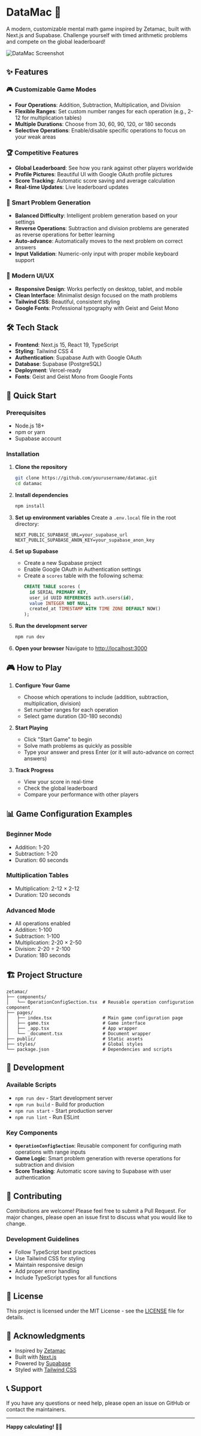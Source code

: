 # DataMac 🧮

A modern, customizable mental math game inspired by Zetamac, built with Next.js and Supabase. Challenge yourself with timed arithmetic problems and compete on the global leaderboard!

![DataMac Screenshot](https://via.placeholder.com/800x400/4F46E5/FFFFFF?text=DataMac+Game)

## ✨ Features

### 🎮 **Customizable Game Modes**
- **Four Operations**: Addition, Subtraction, Multiplication, and Division
- **Flexible Ranges**: Set custom number ranges for each operation (e.g., 2-12 for multiplication tables)
- **Multiple Durations**: Choose from 30, 60, 90, 120, or 180 seconds
- **Selective Operations**: Enable/disable specific operations to focus on your weak areas

### 🏆 **Competitive Features**
- **Global Leaderboard**: See how you rank against other players worldwide
- **Profile Pictures**: Beautiful UI with Google OAuth profile pictures
- **Score Tracking**: Automatic score saving and average calculation
- **Real-time Updates**: Live leaderboard updates

### 🎯 **Smart Problem Generation**
- **Balanced Difficulty**: Intelligent problem generation based on your settings
- **Reverse Operations**: Subtraction and division problems are generated as reverse operations for better learning
- **Auto-advance**: Automatically moves to the next problem on correct answers
- **Input Validation**: Numeric-only input with proper mobile keyboard support

### 🎨 **Modern UI/UX**
- **Responsive Design**: Works perfectly on desktop, tablet, and mobile
- **Clean Interface**: Minimalist design focused on the math problems
- **Tailwind CSS**: Beautiful, consistent styling
- **Google Fonts**: Professional typography with Geist and Geist Mono

## 🛠️ Tech Stack

- **Frontend**: Next.js 15, React 19, TypeScript
- **Styling**: Tailwind CSS 4
- **Authentication**: Supabase Auth with Google OAuth
- **Database**: Supabase (PostgreSQL)
- **Deployment**: Vercel-ready
- **Fonts**: Geist and Geist Mono from Google Fonts

## 🚀 Quick Start

### Prerequisites
- Node.js 18+ 
- npm or yarn
- Supabase account

### Installation

1. **Clone the repository**
   ```bash
   git clone https://github.com/yourusername/datamac.git
   cd datamac
   ```

2. **Install dependencies**
   ```bash
   npm install
   ```

3. **Set up environment variables**
   Create a `.env.local` file in the root directory:
   ```env
   NEXT_PUBLIC_SUPABASE_URL=your_supabase_url
   NEXT_PUBLIC_SUPABASE_ANON_KEY=your_supabase_anon_key
   ```

4. **Set up Supabase**
   - Create a new Supabase project
   - Enable Google OAuth in Authentication settings
   - Create a `scores` table with the following schema:
     ```sql
     CREATE TABLE scores (
       id SERIAL PRIMARY KEY,
       user_id UUID REFERENCES auth.users(id),
       value INTEGER NOT NULL,
       created_at TIMESTAMP WITH TIME ZONE DEFAULT NOW()
     );
     ```

5. **Run the development server**
   ```bash
   npm run dev
   ```

6. **Open your browser**
   Navigate to [http://localhost:3000](http://localhost:3000)

## 🎮 How to Play

1. **Configure Your Game**
   - Choose which operations to include (addition, subtraction, multiplication, division)
   - Set number ranges for each operation
   - Select game duration (30-180 seconds)

2. **Start Playing**
   - Click "Start Game" to begin
   - Solve math problems as quickly as possible
   - Type your answer and press Enter (or it will auto-advance on correct answers)

3. **Track Progress**
   - View your score in real-time
   - Check the global leaderboard
   - Compare your performance with other players

## 📊 Game Configuration Examples

### **Beginner Mode**
- Addition: 1-20
- Subtraction: 1-20
- Duration: 60 seconds

### **Multiplication Tables**
- Multiplication: 2-12 × 2-12
- Duration: 120 seconds

### **Advanced Mode**
- All operations enabled
- Addition: 1-100
- Subtraction: 1-100
- Multiplication: 2-20 × 2-50
- Division: 2-20 ÷ 2-100
- Duration: 180 seconds

## 🏗️ Project Structure

```
zetamac/
├── components/
│   └── OperationConfigSection.tsx  # Reusable operation configuration component
├── pages/
│   ├── index.tsx                   # Main game configuration page
│   ├── game.tsx                    # Game interface
│   ├── _app.tsx                    # App wrapper
│   └── _document.tsx               # Document wrapper
├── public/                         # Static assets
├── styles/                         # Global styles
└── package.json                    # Dependencies and scripts
```

## 🔧 Development

### Available Scripts

- `npm run dev` - Start development server
- `npm run build` - Build for production
- `npm run start` - Start production server
- `npm run lint` - Run ESLint

### Key Components

- **`OperationConfigSection`**: Reusable component for configuring math operations with range inputs
- **Game Logic**: Smart problem generation with reverse operations for subtraction and division
- **Score Tracking**: Automatic score saving to Supabase with user authentication

## 🌟 Contributing

Contributions are welcome! Please feel free to submit a Pull Request. For major changes, please open an issue first to discuss what you would like to change.

### Development Guidelines
- Follow TypeScript best practices
- Use Tailwind CSS for styling
- Maintain responsive design
- Add proper error handling
- Include TypeScript types for all functions

## 📝 License

This project is licensed under the MIT License - see the [LICENSE](LICENSE) file for details.

## 🙏 Acknowledgments

- Inspired by [Zetamac](https://arithmetic.zetamac.com/)
- Built with [Next.js](https://nextjs.org/)
- Powered by [Supabase](https://supabase.com/)
- Styled with [Tailwind CSS](https://tailwindcss.com/)

## 📞 Support

If you have any questions or need help, please open an issue on GitHub or contact the maintainers.

---

**Happy calculating! 🧮✨**

